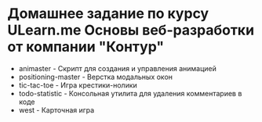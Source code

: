 # Домашнее задание по курсу ULearn.me Основы веб-разработки от компании "Контур"  
* animaster - Скрипт для создания и управления анимацией
* positioning-master - Верстка модальных окон
* tic-tac-toe - Игра крестики-нолики
* todo-statistic - Консольная утилита для удаления комментариев в коде
* west - Карточная игра
